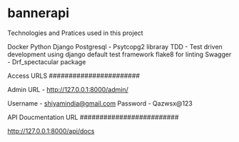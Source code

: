# bannerapi


Technologies and Pratices used in this project

Docker
Python Django
Postgresql - Psytcopg2 libraray
TDD - Test driven development using django default test framework
flake8 for linting
Swagger - Drf_spectacular package


Access URLS
#######################

Admin URL - http://127.0.0.1:8000/admin/

Username - shiyamindia@gmail.com
Password - Qazwsx@123

API Doucmentation URL
#########################

http://127.0.0.1:8000/api/docs
